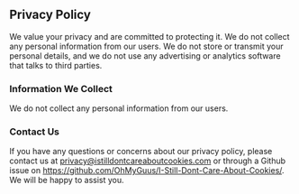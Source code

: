 
## Privacy Policy
We value your privacy and are committed to protecting it. We do not collect any personal information from our users. We do not store or transmit your personal details, and we do not use any advertising or analytics software that talks to third parties.

### Information We Collect

We do not collect any personal information from our users.

### Contact Us

If you have any questions or concerns about our privacy policy, please contact us at privacy@istilldontcareaboutcookies.com or through a Github issue on https://github.com/OhMyGuus/I-Still-Dont-Care-About-Cookies/. We will be happy to assist you.
